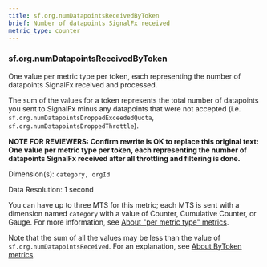 ```yaml
---
title: sf.org.numDatapointsReceivedByToken
brief: Number of datapoints SignalFx received
metric_type: counter
---
```

### sf.org.numDatapointsReceivedByToken

One value per metric type per token, each representing the number of datapoints SignalFx received and processed. 

The sum of the values for a token represents the total number of datapoints you sent to SignalFx minus any datapoints that were not accepted (i.e. `sf.org.numDatapointsDroppedExceededQuota`, `sf.org.numDatapointsDroppedThrottle`).


**NOTE FOR REVIEWERS: Confirm rewrite is OK to replace this original text: One value per metric type per token, each representing the number of datapoints SignalFx received after all throttling and filtering is done.**


Dimension(s): `category, orgId`

Data Resolution: 1 second

You can have up to three MTS for this metric; each MTS is sent with a dimension named  ``category`` with a value of Counter, Cumulative Counter, or Gauge. For more information, see [About "per metric type" metrics](../readme.md#about-per-metric-type-metrics).

Note that the sum of all the values may be less than the value of `sf.org.numDatapointsReceived`. For an explanation, see [About ByToken metrics](../readme.md#about-bytoken-metrics).
